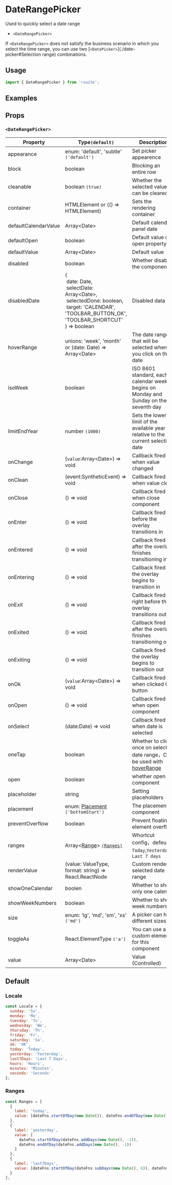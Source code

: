 # DateRangePicker

Used to quickly select a date range

- `<DateRangePicker>`

If `<DateRangePicker>` does not satisfy the business scenario in which you select the time range, you can use two [`<DatePicker>`](./date-picker#Selection range) combinations.

## Usage

```js
import { DateRangePicker } from 'rsuite';
```

## Examples

<!--{demo}-->

## Props

### `<DateRangePicker>`

| Property             | Type`(default)`                                                                                                                                                                            | Description                                                                             |
| -------------------- | ------------------------------------------------------------------------------------------------------------------------------------------------------------------------------------------ | --------------------------------------------------------------------------------------- |
| appearance           | enum: 'default', 'subtle' `('default')`                                                                                                                                                    | Set picker appearence                                                                   |
| block                | boolean                                                                                                                                                                                    | Blocking an entire row                                                                  |
| cleanable            | boolean `(true)`                                                                                                                                                                           | Whether the selected value can be cleared                                               |
| container            | HTMLElement or (() => HTMLElement)                                                                                                                                                         | Sets the rendering container                                                            |
| defaultCalendarValue | Array&lt;Date&gt;                                                                                                                                                                          | Default calendar panel date                                                             |
| defaultOpen          | boolean                                                                                                                                                                                    | Default value of open property                                                          |
| defaultValue         | Array&lt;Date&gt;                                                                                                                                                                          | Default value                                                                           |
| disabled             | boolean                                                                                                                                                                                    | Whether disabled the component                                                          |
| disabledDate         | (<br/>&nbsp;date: Date,<br/>&nbsp;selectDate: Array&lt;Date&gt;,<br/>&nbsp;selectedDone: boolean, <br/>&nbsp;target: 'CALENDAR', 'TOOLBAR_BUTTON_OK', 'TOOLBAR_SHORTCUT' <br/>) => boolean | Disabled data                                                                           |
| hoverRange           | unions: 'week', 'month' or (date: Date) => Array&lt;Date&gt;                                                                                                                               | The date range that will be selected when you click on the date                         |
| isoWeek              | boolean                                                                                                                                                                                    | ISO 8601 standard, each calendar week begins on Monday and Sunday on the seventh day    |
| limitEndYear         | number `(1000)`                                                                                                                                                                            | Sets the lower limit of the available year relative to the current selection date       |
| onChange             | (`value`:Array&lt;Date&gt;) => void                                                                                                                                                        | Callback fired when value changed                                                       |
| onClean              | (event:SyntheticEvent) => void                                                                                                                                                             | Callback fired when value clean                                                         |
| onClose              | () => void                                                                                                                                                                                 | Callback fired when close component                                                     |
| onEnter              | () => void                                                                                                                                                                                 | Callback fired before the overlay transitions in                                        |
| onEntered            | () => void                                                                                                                                                                                 | Callback fired after the overlay finishes transitioning in                              |
| onEntering           | () => void                                                                                                                                                                                 | Callback fired as the overlay begins to transition in                                   |
| onExit               | () => void                                                                                                                                                                                 | Callback fired right before the overlay transitions out                                 |
| onExited             | () => void                                                                                                                                                                                 | Callback fired after the overlay finishes transitioning out                             |
| onExiting            | () => void                                                                                                                                                                                 | Callback fired as the overlay begins to transition out                                  |
| onOk                 | (`value`:Array&lt;Date&gt;) => void                                                                                                                                                        | Callback fired when clicked OK button                                                   |
| onOpen               | () => void                                                                                                                                                                                 | Callback fired when open component                                                      |
| onSelect             | (date:Date) => void                                                                                                                                                                        | Callback fired when date is selected                                                    |
| oneTap               | boolean                                                                                                                                                                                    | Whether to click once on selected date range，Can be used with [hoverRange](#clickmode) |
| open                 | boolean                                                                                                                                                                                    | whether open the component                                                              |
| placeholder          | string                                                                                                                                                                                     | Setting placeholders                                                                    |
| placement            | enum: [Placement](#types) `('bottomStart')`                                                                                                                                                | The placement of component                                                              |
| preventOverflow      | boolean                                                                                                                                                                                    | Prevent floating element overflow                                                       |
| ranges               | Array<[Range](#types)> [`(Ranges)`](#Ranges)                                                                                                                                               | Whortcut config，defeult: `Today`,`Yesterday`，`Last 7 days`                            |
| renderValue          | (value: ValueType, format: string) => React.ReactNode                                                                                                                                      | Custom render selected date range                                                       |
| showOneCalendar      | boolen                                                                                                                                                                                     | Whether to show only one calendar                                                       |
| showWeekNumbers      | boolean                                                                                                                                                                                    | Whether to show week numbers                                                            |
| size                 | enum: 'lg', 'md', 'sm', 'xs' `('md')`                                                                                                                                                      | A picker can have different sizes                                                       |
| toggleAs             | React.ElementType `('a')`                                                                                                                                                                  | You can use a custom element for this component                                         |
| value                | Array&lt;Date&gt;                                                                                                                                                                          | Value (Controlled)                                                                      |

## Default

### Locale

```js
const Locale = {
  sunday: 'Su',
  monday: 'Mo',
  tuesday: 'Tu',
  wednesday: 'We',
  thursday: 'Th',
  friday: 'Fr',
  saturday: 'Sa',
  ok: 'OK',
  today: 'Today',
  yesterday: 'Yesterday',
  last7Days: 'Last 7 Days',
  hours: 'Hours',
  minutes: 'Minutes',
  seconds: 'Seconds'
};
```

### Ranges

```js
const Ranges = [
  {
    label: 'today',
    value: [dateFns.startOfDay(new Date()), dateFns.endOfDay(new Date())]
  },
  {
    label: 'yesterday',
    value: [
      dateFns.startOfDay(dateFns.addDays(new Date(), -1)),
      dateFns.endOfDay(dateFns.addDays(new Date(), -1))
    ]
  },
  {
    label: 'last7Days',
    value: [dateFns.startOfDay(dateFns.subDays(new Date(), 6)), dateFns.endOfDay(new Date())]
  }
];
```
